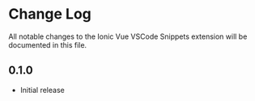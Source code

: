 # Change Log

All notable changes to the Ionic Vue VSCode Snippets extension will be documented in this file.

## 0.1.0

- Initial release